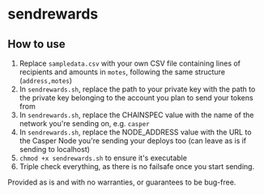 # sendrewards

## How to use

1. Replace `sampledata.csv` with your own CSV file containing lines of recipients and amounts in `motes`, following the same structure (`address,motes`)
2. In `sendrewards.sh`, replace the path to your private key with the path to the private key belonging to the account you plan to send your tokens from
3. In `sendrewards.sh`, replace the CHAINSPEC value with the name of the network you're sending on, e.g. `casper`
4. In `sendrewards.sh`, replace the NODE_ADDRESS value with the URL to the Casper Node you're sending your deploys too (can leave as is if sending to localhost)
5. `chmod +x sendrewards.sh` to ensure it's executable
6. Triple check everything, as there is no failsafe once you start sending.

Provided as is and with no warranties, or guarantees to be bug-free.
